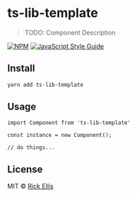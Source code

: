 # ts-lib-template

> TODO: Component Description

[![NPM](https://img.shields.io/npm/v/ts-lib-template.svg)](https://www.npmjs.com/package/ts-lib-template) [![JavaScript Style Guide](https://img.shields.io/badge/code_style-standard-brightgreen.svg)](https://standardjs.com)

## Install

```bash
yarn add ts-lib-template
```

## Usage

```tsx
import Component from 'ts-lib-template'

const instance = new Component();

// do things...

```

## License

MIT © [Rick Ellis](https://github.com/reactiff)

